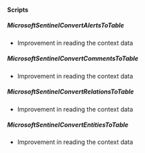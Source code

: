
#### Scripts

##### MicrosoftSentinelConvertAlertsToTable

- Improvement in reading the context data

##### MicrosoftSentinelConvertCommentsToTable

- Improvement in reading the context data

##### MicrosoftSentinelConvertRelationsToTable

- Improvement in reading the context data

##### MicrosoftSentinelConvertEntitiesToTable

- Improvement in reading the context data
